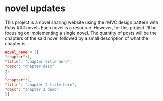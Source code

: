 # novel updates
This project is a novel sharing website using the rMVC design pattern with Ruby
### novels
Each novel is a resource. However, for this project I'll be focusing on implementing a single novel. The quantity of posts will be the chapters of the said novel followed by a small description of what the chapter is.
```JSON
novel_name = [{
"chapter":1,
"title": "chapter title here",
"desc": "chapter desc"
},
{
"chapter":2,
"title": "chapter 2 title here",
"desc": "chapter 2 desc"
}]
```
